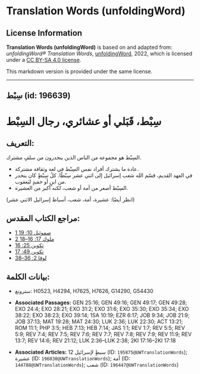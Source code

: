 # Translation Words (unfoldingWord)

## License Information

**Translation Words (unfoldingWord)** is based on and adapted from: _unfoldingWord® Translation Words_, [unfoldingWord](https://unfoldingword.org/utw), 2022, which is licensed under a [CC BY-SA 4.0 license](https://creativecommons.org/licenses/by-sa/4.0/legalcode.en).

This markdown version is provided under the same license.



--------------------------------

## سِبْط (id: 196639)

سِبْط، قَبَلي أو عشائري، **رجال** السِبْط
=========================================

التعريف:
--------

السِبْط هو مجموعة من الناس الذين ينحدرون من سلفٍ مشترك.

* عادة ما يشترك أفراد نفس السِبْط في لغة وثقافة مشتركة.
* في العهد القديم، قسّم الله شعب إسرائيل إلى اثني عشر سِبْطًا. كلُ سِبْطٍ كان ينحدر من ابنٍ أو حفيدٍ ليَعقوب.
* السِبْط أصغر من أمة أو شعب، لكنه أكبر من العشيرة.

(انظر أيضًا: عشيرة، أمة، شعب، أسباط إسرائيل الاثني عشر)

مراجع الكتاب المقدس:
--------------------

* [1 صموئيل 10: 19](https://ref.ly/1Sam10:19)
* [2 ملوك 17: 16–18](https://ref.ly/2Kgs17:16-2Kgs17:18)
* [تكوين 25: 16](https://ref.ly/Gen25:16)
* [تكوين 49: 17](https://ref.ly/Gen49:17)
* [لوقا 2: 36–38](https://ref.ly/Luke2:36-Luke2:38)

بيانات الكلمة:
--------------

* سترونغ: H0523, H4294, H7625, H7626, G14290, G54430

* **Associated Passages:** GEN 25:16; GEN 49:16; GEN 49:17; GEN 49:28; EXO 24:4; EXO 28:21; EXO 31:2; EXO 31:6; EXO 35:30; EXO 35:34; EXO 38:22; EXO 38:23; EXO 39:14; 1SA 10:19; EZR 6:17; JOB 9:34; JOB 21:9; JOB 37:13; MAT 19:28; MAT 24:30; LUK 2:36; LUK 22:30; ACT 13:21; ROM 11:1; PHP 3:5; HEB 7:13; HEB 7:14; JAS 1:1; REV 1:7; REV 5:5; REV 5:9; REV 7:4; REV 7:5; REV 7:6; REV 7:7; REV 7:8; REV 7:9; REV 11:9; REV 13:7; REV 14:6; REV 21:12; LUK 2:36–LUK 2:38; 2KI 17:16–2KI 17:18
* **Associated Articles:** 12 سبطٍ لإسرائيل  (ID: `195875@UWTranslationWords`); عشيرة (ID: `196030@UWTranslationWords`); أمة (ID: `144788@UWTranslationWords`); شعب (ID: `196447@UWTranslationWords`)


